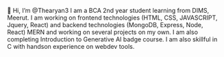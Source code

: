 👋 Hi, I’m @Thearyan3
I am a BCA 2nd year student learning from DIMS, Meerut.
I am working on frontend technologies (HTML, CSS, JAVASCRIPT, Jquery, React) and backend technologies (MongoDB, Express, Node, React) MERN
and working on several projects on my own.
I am also completing Introduction to Generative AI badge course.
I am also skillful in C with handson experience on webdev tools.


<!---
Thearyan3/Thearyan3 is a ✨ special ✨ repository because its `README.md` (this file) appears on your GitHub profile.
You can click the Preview link to take a look at your changes.
--->
